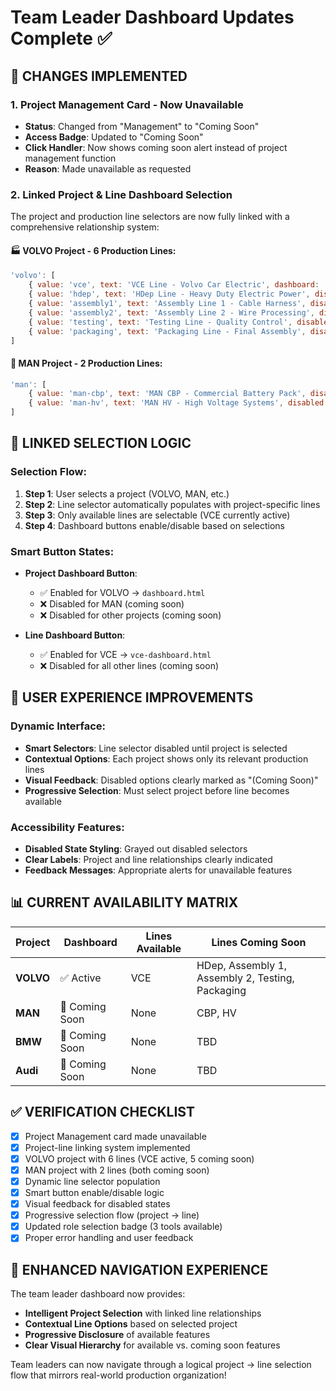 # Team Leader Dashboard Updates Complete ✅

## 🔄 **CHANGES IMPLEMENTED**

### 1. Project Management Card - Now Unavailable
- **Status**: Changed from "Management" to "Coming Soon"
- **Access Badge**: Updated to "Coming Soon"
- **Click Handler**: Now shows coming soon alert instead of project management function
- **Reason**: Made unavailable as requested

### 2. Linked Project & Line Dashboard Selection
The project and production line selectors are now fully linked with a comprehensive relationship system:

#### 🏭 **VOLVO Project - 6 Production Lines:**
```javascript
'volvo': [
    { value: 'vce', text: 'VCE Line - Volvo Car Electric', dashboard: '../graphs/DashPerLine/vce-dashboard.html' }, // ✅ Active
    { value: 'hdep', text: 'HDep Line - Heavy Duty Electric Power', disabled: true }, // 🔄 Coming Soon
    { value: 'assembly1', text: 'Assembly Line 1 - Cable Harness', disabled: true }, // 🔄 Coming Soon
    { value: 'assembly2', text: 'Assembly Line 2 - Wire Processing', disabled: true }, // 🔄 Coming Soon
    { value: 'testing', text: 'Testing Line - Quality Control', disabled: true }, // 🔄 Coming Soon
    { value: 'packaging', text: 'Packaging Line - Final Assembly', disabled: true } // 🔄 Coming Soon
]
```

#### 🚛 **MAN Project - 2 Production Lines:**
```javascript
'man': [
    { value: 'man-cbp', text: 'MAN CBP - Commercial Battery Pack', disabled: true }, // 🔄 Coming Soon
    { value: 'man-hv', text: 'MAN HV - High Voltage Systems', disabled: true } // 🔄 Coming Soon
]
```

## 🔗 **LINKED SELECTION LOGIC**

### Selection Flow:
1. **Step 1**: User selects a project (VOLVO, MAN, etc.)
2. **Step 2**: Line selector automatically populates with project-specific lines
3. **Step 3**: Only available lines are selectable (VCE currently active)
4. **Step 4**: Dashboard buttons enable/disable based on selections

### Smart Button States:
- **Project Dashboard Button**: 
  - ✅ Enabled for VOLVO → `dashboard.html`
  - ❌ Disabled for MAN (coming soon)
  - ❌ Disabled for other projects (coming soon)

- **Line Dashboard Button**:
  - ✅ Enabled for VCE → `vce-dashboard.html`
  - ❌ Disabled for all other lines (coming soon)

## 🎯 **USER EXPERIENCE IMPROVEMENTS**

### Dynamic Interface:
- **Smart Selectors**: Line selector disabled until project is selected
- **Contextual Options**: Each project shows only its relevant production lines
- **Visual Feedback**: Disabled options clearly marked as "(Coming Soon)"
- **Progressive Selection**: Must select project before line becomes available

### Accessibility Features:
- **Disabled State Styling**: Grayed out disabled selectors
- **Clear Labels**: Project and line relationships clearly indicated
- **Feedback Messages**: Appropriate alerts for unavailable features

## 📊 **CURRENT AVAILABILITY MATRIX**

| Project | Dashboard | Lines Available | Lines Coming Soon |
|---------|-----------|-----------------|-------------------|
| **VOLVO** | ✅ Active | VCE | HDep, Assembly 1, Assembly 2, Testing, Packaging |
| **MAN** | 🔄 Coming Soon | None | CBP, HV |
| **BMW** | 🔄 Coming Soon | None | TBD |
| **Audi** | 🔄 Coming Soon | None | TBD |

## ✅ **VERIFICATION CHECKLIST**

- [x] Project Management card made unavailable
- [x] Project-line linking system implemented
- [x] VOLVO project with 6 lines (VCE active, 5 coming soon)
- [x] MAN project with 2 lines (both coming soon)
- [x] Dynamic line selector population
- [x] Smart button enable/disable logic
- [x] Visual feedback for disabled states
- [x] Progressive selection flow (project → line)
- [x] Updated role selection badge (3 tools available)
- [x] Proper error handling and user feedback

## 🚀 **ENHANCED NAVIGATION EXPERIENCE**

The team leader dashboard now provides:
- **Intelligent Project Selection** with linked line relationships
- **Contextual Line Options** based on selected project
- **Progressive Disclosure** of available features
- **Clear Visual Hierarchy** for available vs. coming soon features

Team leaders can now navigate through a logical project → line selection flow that mirrors real-world production organization!

